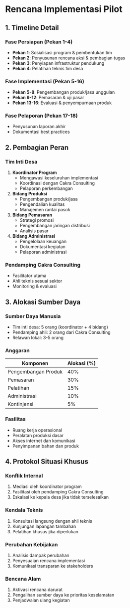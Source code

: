 # Rencana Implementasi Pilot

## 1. Timeline Detail

### Fase Persiapan (Pekan 1-4)

- **Pekan 1**: Sosialisasi program & pembentukan tim
- **Pekan 2**: Penyusunan rencana aksi & pembagian tugas
- **Pekan 3**: Penyiapan infrastruktur pendukung
- **Pekan 4**: Pelatihan teknis tim desa

### Fase Implementasi (Pekan 5-16)

- **Pekan 5-8**: Pengembangan produk/jasa unggulan
- **Pekan 9-12**: Pemasaran & uji pasar
- **Pekan 13-16**: Evaluasi & penyempurnaan produk

### Fase Pelaporan (Pekan 17-18)

- Penyusunan laporan akhir
- Dokumentasi best practices

## 2. Pembagian Peran

### Tim Inti Desa

1. **Koordinator Program**  
   - Mengawasi keseluruhan implementasi  
   - Koordinasi dengan Cakra Consulting  
   - Pelaporan perkembangan  
2. **Bidang Produksi**  
   - Pengembangan produk/jasa  
   - Pengendalian kualitas  
   - Manajemen rantai pasok  
3. **Bidang Pemasaran**  
   - Strategi promosi  
   - Pengembangan jaringan distribusi  
   - Analisis pasar  
4. **Bidang Administrasi**  
   - Pengelolaan keuangan  
   - Dokumentasi kegiatan  
   - Pelaporan administrasi  

### Pendamping Cakra Consulting

- Fasilitator utama
- Ahli teknis sesuai sektor
- Monitoring & evaluasi

## 3. Alokasi Sumber Daya

### Sumber Daya Manusia

- Tim inti desa: 5 orang (koordinator + 4 bidang)
- Pendamping ahli: 2 orang dari Cakra Consulting
- Relawan lokal: 3-5 orang

### Anggaran

| Komponen | Alokasi (%) |
|----------|-------------|
| Pengembangan Produk | 40% |
| Pemasaran | 30% |
| Pelatihan | 15% |
| Administrasi | 10% |
| Kontinjensi | 5% |

### Fasilitas

- Ruang kerja operasional
- Peralatan produksi dasar
- Akses internet dan komunikasi
- Penyimpanan bahan dan produk

## 4. Protokol Situasi Khusus

### Konflik Internal

1. Mediasi oleh koordinator program
2. Fasilitasi oleh pendamping Cakra Consulting
3. Eskalasi ke kepala desa jika tidak terselesaikan

### Kendala Teknis

1. Konsultasi langsung dengan ahli teknis
2. Kunjungan lapangan tambahan
3. Pelatihan khusus jika diperlukan

### Perubahan Kebijakan

1. Analisis dampak perubahan
2. Penyesuaian rencana implementasi
3. Komunikasi transparan ke stakeholders

### Bencana Alam

1. Aktivasi rencana darurat
2. Pengalihan sumber daya ke prioritas keselamatan
3. Penjadwalan ulang kegiatan
